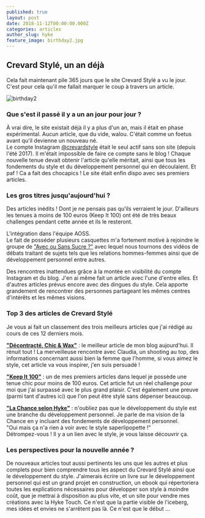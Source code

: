 ```yaml
---
published: true
layout: post
date: 2018-11-12T00:00:00.000Z
categories: articles
author_slug: hyke
feature_image: birthday2.jpg
---
```

## Crevard Stylé, un an déjà

Cela fait maintenant pile 365 jours que le site Crevard Stylé a vu le jour. C'est pour cela qu'il me fallait marquer le coup à travers un article.

![birthday2]({{site.url}}/{{site.baseurl}}img/birthday2.jpg)

### Que s'est il passé il y a un an jour pour jour ?

À vrai dire, le site existait déjà il y a plus d'un an, mais il était en phase expérimental. Aucun article, que du vide, walou. C'était comme un foetus avant qu'il devienne un nouveau né.  
Le compte Instagram [@crevardstyle](https://www.instagram.com/crevardstyle/) était le seul actif sans son site (depuis l'été 2017).
Il m'était impossible de faire ce compte sans le blog !
Chaque nouvelle tenue devait obtenir l'article qu'elle méritait, ainsi que tous les fondements du style et du développement personnel qui en découlaient. 
Et paf ! Ca a fait des chocapics ! Le site était enfin dispo avec ses premiers articles.

### Les gros titres jusqu'aujourd'hui ?

Des articles inédits ! Dont je ne pensais pas qu'ils verraient le jour. D'ailleurs les tenues à moins de 100 euros (Keep It 100) ont été de très beaux challenges pendant cette année et ils le resteront.

L'intégration dans l'équipe AOSS.  
Le fait de posséder plusieurs casquettes m'a fortement motivé à rejoindre le groupe de ["Avec ou Sans Sucre ?"](https://www.facebook.com/avecousanssucrefr/?ref=br_rs) avec lequel nous tournons des vidéos de débats traitant de sujets tels que les relations hommes-femmes ainsi que de développement personnel entre autres.

Des rencontres inattendues grâce à la montée en visibilité du compte Instagram et du blog.
J'en ai même fait un article avec l'une d'entre elles. Et d'autres articles prévus encore avec des dingues du style. Cela apporte grandement de rencontrer des personnes partageant les mêmes centres d'intérêts et les mêmes visions.

### Top 3 des articles de Crevard Stylé

Je vous ai fait un classement des trois meilleurs articles que j'ai rédigé au cours de ces 12 derniers mois.

[**"Décontracté, Chic & Wax"**](http://www.crevardstyle.com/Décontracté-Chic-&-Wax) : le meilleur article de mon blog aujourd'hui. Il rénuit tout ! La merveilleuse rencontre avec Claudia, un shooting au top, des informations concernant aussi bien la femme que l'homme, si vous aimez le style, cet article va vous inspirer, j'en suis persuadé !  

[**"Keep It 100"**](http://www.crevardstyle.com/Keep-It-100) : un de mes premiers articles dans lequel je possède une tenue chic pour moins de 100 euros. Cet article fut un réel challenge pour moi que j'ai surpassé avec le plus grand plaisir. C'est également une preuve (parmi tant d'autres ici) que l'on peut être stylé sans dépenser beaucoup.

[**"La Chance selon Hyke"**](http://www.crevardstyle.com/La-Chance-Selon-Hyke) : n'oubliez pas que le développement du style est une branche du développement personnel. Je parle de ma vision de la Chance en y incluant des fondements de développement personnel.  
"Oui mais ça n'a rien à voir avec le style saperlipopette !"  
Détrompez-vous ! Il y a un lien avec le style, je vous laisse découvrir ça.

### Les perspectives pour la nouvelle année ?

De nouveaux articles tout aussi pertinents les uns que les autres et plus complets pour bien comprendre tous les aspect du Crevard Stylé ainsi que le développement du style. J'aimerais écrire un livre sur le développement personnel qui est un grand projet en construction, un ebook qui répertoriera toutes les explications nécessaires pour développer son style à moindre coût, que je mettrai à disposition au plus vite, et un site pour vendre mes créations avec la Hyke Touch. Ce n'est que la partie visible de l'iceberg, mes idées et envies ne s'arrêtent pas là.   Ce n'est que le début ...
